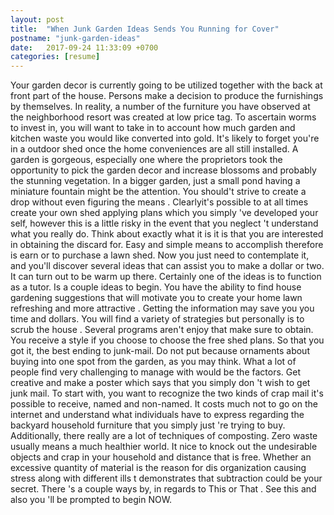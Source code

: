 ```yaml
---
layout: post
title:  "When Junk Garden Ideas Sends You Running for Cover"
postname: "junk-garden-ideas"
date:   2017-09-24 11:33:09 +0700
categories: [resume]
---
```

Your garden decor is currently going to be utilized together with the back at front part of the house. Persons make a decision to produce the furnishings by themselves. In reality, a number of the furniture you have observed at the neighborhood resort was created at low price tag. To ascertain worms to invest in, you will want to take in to account how much garden and kitchen waste you would like converted into gold. It's likely to forget you're in a outdoor shed once the home conveniences are all still installed. A garden is gorgeous, especially one where the proprietors took the opportunity to pick the garden decor and increase blossoms and probably the stunning vegetation. In a bigger garden, just a small pond having a miniature fountain might be the attention. You should't strive to create a drop without even figuring the means . Clearlyit's possible to at all times create your own shed applying plans which you simply 've developed your self, however this is a little risky in the event that you neglect 't understand what you really do. Think about exactly what it is it is that you are interested in obtaining the discard for. Easy and simple means to accomplish therefore is earn or to purchase a lawn shed. Now you just need to contemplate it, and you'll discover several ideas that can assist you to make a dollar or two. It can turn out to be warm up there. Certainly one of the ideas is to function as a tutor. Is a couple ideas to begin. You have the ability to find house gardening suggestions that will motivate you to create your home lawn refreshing and more attractive . Getting the information may save you you time and dollars. You will find a variety of strategies but personally is to scrub the house . Several programs aren't enjoy that make sure to obtain. You receive a style if you choose to choose the free shed plans. So that you got it, the best ending to junk-mail. Do not put because ornaments about buying into one spot from the garden, as you may think. What a lot of people find very challenging to manage with would be the factors. Get creative and make a poster which says that you simply don 't wish to get junk mail. To start with, you want to recognize the two kinds of crap mail it's possible to receive, named and non-named. It costs much not to go on the internet and understand what individuals have to express regarding the backyard household furniture that you simply just 're trying to buy. Additionally, there really are a lot of techniques of composting. Zero waste usually means a much healthier world. It nice to knock out the undesirable objects and crap in your household and distance that is free. Whether an excessive quantity of material is the reason for dis organization causing stress along with different ills t demonstrates that subtraction could be your secret. There 's a couple ways by, in regards to This or That . See this and also you 'll be prompted to begin NOW.
